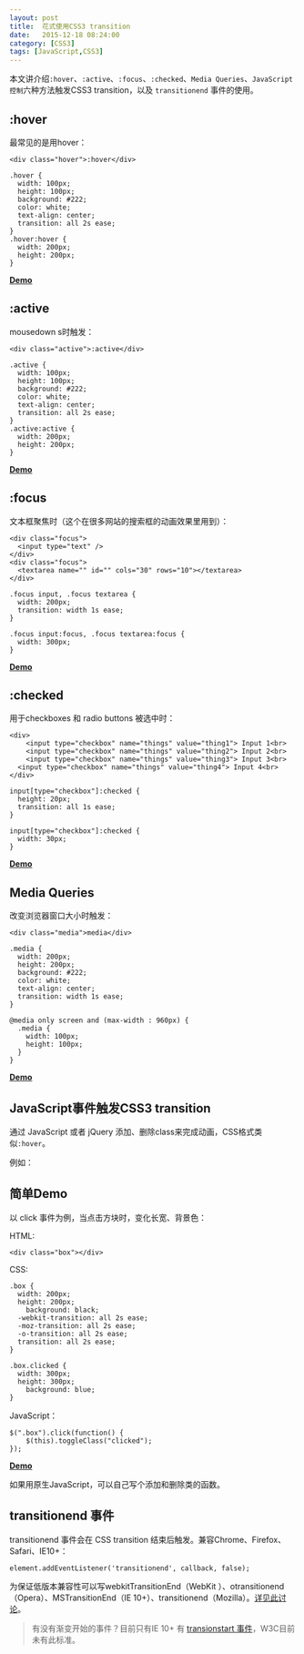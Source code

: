 ```yaml
---
layout: post
title:  花式使用CSS3 transition
date:   2015-12-18 08:24:00
category: [CSS3]
tags: [JavaScript,CSS3]
---
```


本文讲介绍`:hover`、`:active`、`:focus`、`:checked`、`Media Queries`、`JavaScript控制`六种方法触发CSS3 transition，以及 `transitionend` 事件的使用。

<!--more-->

## :hover
最常见的是用hover：

```
<div class="hover">:hover</div>

.hover {
  width: 100px;
  height: 100px;
  background: #222;
  color: white;
  text-align: center;
  transition: all 2s ease;
}
.hover:hover {
  width: 200px;
  height: 200px;
}
```

**[Demo][1]**

## :active
mousedown s时触发：

```
<div class="active">:active</div>

.active {
  width: 100px;
  height: 100px;
  background: #222;
  color: white;
  text-align: center;
  transition: all 2s ease;
}
.active:active {
  width: 200px;
  height: 200px;
}
```

**[Demo][1]**

## :focus
文本框聚焦时（这个在很多网站的搜索框的动画效果里用到）：

```
<div class="focus">
  <input type="text" />
</div>
<div class="focus">
  <textarea name="" id="" cols="30" rows="10"></textarea>
</div>

.focus input, .focus textarea {
  width: 200px;
  transition: width 1s ease;
}

.focus input:focus, .focus textarea:focus {
  width: 300px;
}
```

**[Demo][1]**

## :checked
用于checkboxes 和 radio buttons 被选中时：

```
<div>
    <input type="checkbox" name="things" value="thing1"> Input 1<br>
    <input type="checkbox" name="things" value="thing2"> Input 2<br>
    <input type="checkbox" name="things" value="thing3"> Input 3<br>
  <input type="checkbox" name="things" value="thing4"> Input 4<br>
</div>
    
input[type="checkbox"]:checked {
  height: 20px;
  transition: all 1s ease;
}

input[type="checkbox"]:checked {
  width: 30px;
}
```

**[Demo][1]**

## Media Queries
改变浏览器窗口大小时触发：

```
<div class="media">media</div>

.media {
  width: 200px;
  height: 200px;
  background: #222;
  color: white;
  text-align: center;
  transition: width 1s ease;
}

@media only screen and (max-width : 960px) {
  .media {
    width: 100px;
    height: 100px;
  }
}
```

**[Demo][1]**

## JavaScript事件触发CSS3 transition

通过 JavaScript 或者 jQuery 添加、删除class来完成动画，CSS格式类似`:hover`。

例如：

## 简单Demo

以 click 事件为例，当点击方块时，变化长宽、背景色：

HTML:
```
<div class="box"></div>
```
CSS:
```
.box {
  width: 200px;
  height: 200px;
    background: black;
  -webkit-transition: all 2s ease;
  -moz-transition: all 2s ease;
  -o-transition: all 2s ease;
  transition: all 2s ease;
}

.box.clicked {
  width: 300px;
  height: 300px;
    background: blue;
}
```
JavaScript：
```
$(".box").click(function() {
    $(this).toggleClass("clicked");
});
```

**[Demo][2]**

如果用原生JavaScript，可以自己写个添加和删除类的函数。

## transitionend 事件

transitionend 事件会在 CSS transition 结束后触发。兼容Chrome、Firefox、Safari、IE10+：

```
element.addEventListener('transitionend', callback, false);
```

为保证低版本兼容性可以写webkitTransitionEnd（WebKit ）、otransitionend（Opera）、MSTransitionEnd（IE 10+）、transitionend（Mozilla）。[详见此讨论][3]。

> 有没有渐变开始的事件？目前只有IE 10+ 有 [transionstart 事件][4]，W3C目前未有此标准。



  [1]: http://codepen.io/younglaker/pen/WrweNe
  [2]: http://codepen.io/younglaker/pen/xZZvQq
  [3]: http://stackoverflow.com/questions/5023514/how-do-i-normalize-css3-transition-functions-across-browsers
  [4]: https://msdn.microsoft.com/zh-cn/library/dn632683%28v=vs.85%29.aspx